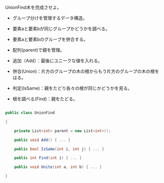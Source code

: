UnionFind木を完成させよ。

+ グループ分けを管理するデータ構造。
+ 要素aと要素bが同じグループかどうかを調べる。
+ 要素aと要素bのグループを併合する。
+ 配列(parent)で親を管理。
+ 追加（Add）：最後にユニークな値を入れる。
+ 併合(Union)：片方のグループの木の根からもう片方のグループの木の根をはる。
+ 判定(IsSame)：親をたどり各々の根が同じかどうかを見る。
+ 根を調べる(Find)：親をたどる。

```c#
public class UnionFind
{
	private List<int> parent = new List<int>();
	public void Add() { ... }
	public bool IsSame(int i, int j) { ... }
	public int Find(int i) { ... }
	public void Unite(int a, int b) { ... }
}
```
